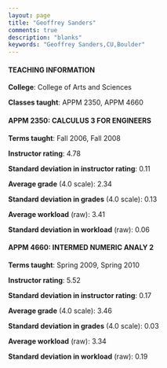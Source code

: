 ```yaml
---
layout: page
title: "Geoffrey Sanders" 
comments: true
description: "blanks"
keywords: "Geoffrey Sanders,CU,Boulder"
---
```

<head>
<script src="https://ajax.googleapis.com/ajax/libs/jquery/2.1.3/jquery.min.js"></script>
<script src="https://dl.dropboxusercontent.com/s/pc42nxpaw1ea4o9/highcharts.js?dl=0"></script>
<!-- <script src="../assets/js/highcharts.js"></script> -->
<style type="text/css">@font-face {
	font-family: "Bebas Neue";
	src: url(https://www.filehosting.org/file/details/544349/BebasNeue Regular.otf) format("opentype");
	}
	h1.Bebas { 
		font-family: "Bebas Neue", Verdana, Tahoma;
	}
</style>
</head>
	   
#### TEACHING INFORMATION

**College**: College of Arts and Sciences

**Classes taught**: APPM 2350, APPM 4660

#### APPM 2350: CALCULUS 3 FOR ENGINEERS

**Terms taught**: Fall 2006, Fall 2008

**Instructor rating**: 4.78

**Standard deviation in instructor rating**: 0.11

**Average grade** (4.0 scale): 2.34

**Standard deviation in grades** (4.0 scale): 0.13

**Average workload** (raw): 3.41

**Standard deviation in workload** (raw): 0.06

#### APPM 4660: INTERMED NUMERIC ANALY 2

**Terms taught**: Spring 2009, Spring 2010

**Instructor rating**: 5.52

**Standard deviation in instructor rating**: 0.17

**Average grade** (4.0 scale): 3.46

**Standard deviation in grades** (4.0 scale): 0.03

**Average workload** (raw): 3.34

**Standard deviation in workload** (raw): 0.19


